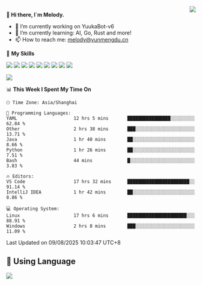 <a href="#">
  <img align="right" src="https://github-readme-stats.vercel.app/api?username=melodyyuuka&count_private=true&show_icons=true" />
</a>

**👋 Hi there, I`m Melody.**

- 🔭 I’m currently working on YuukaBot-v6
- 🌱 I’m currently learning: AI, Go, Rust and more!
- 📫 How to reach me: melody@yunmengdu.cn

🌟 **My Skills** 

![](https://img.shields.io/badge/-Python-3e74a2?style=flat-square&logo=Python&logoColor=fff)
![](https://img.shields.io/badge/-Java-007396?style=flat-square&logo=OpenJDK&logoColor=fff)
![](https://img.shields.io/badge/-Node.js-339933?style=flat-square&logo=Node.js&logoColor=fff)
![](https://img.shields.io/badge/-Git-f05032?style=flat-square&logo=git&logoColor=fff)
![](https://img.shields.io/badge/-PostgreSQL-4169e1?style=flat-square&logo=PostgreSQL&logoColor=fff)
![](https://img.shields.io/badge/-Rust-000000?style=flat-square&logo=rust&logoColor=fff)
![](https://img.shields.io/badge/-VSCode-007acc?style=flat-square&logo=Visual-Studio-Code&logoColor=fff)
![](https://img.shields.io/badge/-FastAPI-009688?style=flat-square&logo=FastAPI&logoColor=fff)
![](https://img.shields.io/badge/-Linux-000000?style=flat-square&logo=Linux&logoColor=fff)


![](https://wakatime.com/badge/user/fa6dc0e2-47c5-4d2d-ae45-69fec6f2122c.svg)

<!--START_SECTION:waka-->
📊 **This Week I Spent My Time On** 

```text
🕑︎ Time Zone: Asia/Shanghai

💬 Programming Languages: 
YAML                     12 hrs 5 mins       ████████████████░░░░░░░░░   62.84 % 
Other                    2 hrs 38 mins       ███░░░░░░░░░░░░░░░░░░░░░░   13.71 % 
Java                     1 hr 40 mins        ██░░░░░░░░░░░░░░░░░░░░░░░    8.66 % 
Python                   1 hr 26 mins        ██░░░░░░░░░░░░░░░░░░░░░░░    7.51 % 
Bash                     44 mins             █░░░░░░░░░░░░░░░░░░░░░░░░    3.83 % 

🔥 Editors: 
VS Code                  17 hrs 32 mins      ███████████████████████░░   91.14 % 
IntelliJ IDEA            1 hr 42 mins        ██░░░░░░░░░░░░░░░░░░░░░░░    8.86 % 

💻 Operating System: 
Linux                    17 hrs 6 mins       ██████████████████████░░░   88.91 % 
Windows                  2 hrs 8 mins        ███░░░░░░░░░░░░░░░░░░░░░░   11.09 % 
```


 Last Updated on 09/08/2025 10:03:47 UTC+8
<!--END_SECTION:waka-->

## 🥰 **Using Language**

![](https://github-readme-stats.vercel.app/api/wakatime?username=MelodyYuyuko&layout=compact&hide_border=true)
